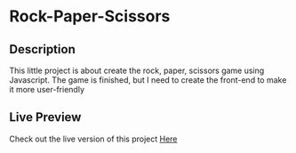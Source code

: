 # Rock-Paper-Scissors
## Description
This little project is about create the rock, paper, scissors game using Javascript.
The game is finished, but I need to create the front-end to make it more user-friendly
## Live Preview
Check out the live version of this project [Here](https://sebas2426.github.io/Rock-Paper-Scissors/)
